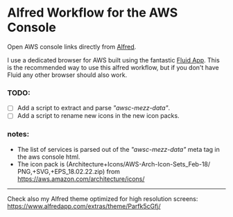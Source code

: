 # Alfred Workflow for the AWS Console

Open AWS console links directly from [Alfred](https://www.alfredapp.com/).

I use a dedicated browser for AWS built using the fantastic [Fluid App](http://fluidapp.com/). 
This is the recommended way to use this alfred workflow, but if you don't have Fluid any other browser should also work.

### TODO:

* [ ] Add a script to extract and parse *"awsc-mezz-data"*.
* [ ] Add a script to rename new icons in the new icon packs.

### notes:

* The list of services is parsed out of the *"awsc-mezz-data"* meta tag in the aws console html.
* The icon pack is (Architecture+Icons/AWS-Arch-Icon-Sets_Feb-18/ PNG,+SVG,+EPS_18.02.22.zip) from https://aws.amazon.com/architecture/icons/

---

Check also my Alfred theme optimized for high resolution screens:
https://www.alfredapp.com/extras/theme/Parfk5cGfj/
